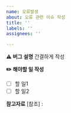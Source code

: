 ```yaml
---
name: 오류발생
about: 오류 관련 이슈 작성
title: ''
labels: ''
assignees: ''

---
```


**⚠️ 버그 설명**
간결하게 작성

**✏️ 해야할 일 작성**
- [ ] 할 일1
- [ ] 할 일2

**참고자료**
[참조] :
